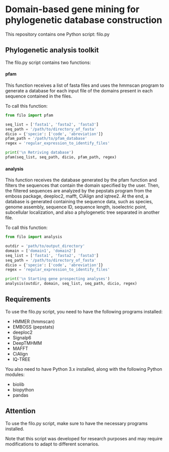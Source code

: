 # Domain-based gene mining for phylogenetic database construction

This repository contains one Python script: filo.py

## Phylogenetic analysis toolkit
The filo.py script contains two functions:

#### pfam
This function receives a list of fasta files and uses the hmmscan program to generate a database for each input file of the domains present in each sequence contained in the files.

To call this function:

```python
from filo import pfam

seq_list = ['fasta1', 'fasta2', 'fasta3']
seq_path = '/path/to/directory_of_fasta'
dicio = {'specie': ['code', 'abreviation']}
pfam_path = '/path/to/pfam_database'
regex = 'regular_expression_to_identify_files'

print('\n Retriving database')
pfam(seq_list, seq_path, dicio, pfam_path, regex)
``` 

#### analysis
This function receives the database generated by the pfam function and filters the sequences that contain the domain specified by the user. Then, the filtered sequences are analyzed by the pepstats program from the emboss package, deeploc2, mafft, CiAlign and iqtree2. At the end, a database is generated containing the sequence data, such as species, genome assembly, sequence ID, sequence length, isoelectric point, subcellular localization, and also a phylogenetic tree separated in another file.

To call this function:

```python
from filo import analysis

outdir = 'path/to/output_directory'
domain = ['domain1', 'domain2']
seq_list = ['fasta1', 'fasta2', 'fasta3']
seq_path = '/path/to/directory_of_fasta'
dicio = {'specie': ['code', 'abreviation']}
regex = 'regular_expression_to_identify_files'

print('\n Starting gene prospecting analyses')
analysis(outdir, domain, seq_list, seq_path, dicio, regex)
``` 

## Requirements
To use the filo.py script, you need to have the following programs installed:

- HMMER (hmmscan)
- EMBOSS (pepstats)
- deeploc2
- Signalp6
- DeepTMHMM
- MAFFT
- CiAlign
- IQ-TREE

You also need to have Python 3.x installed, along with the following Python modules:

- biolib
- biopython
- pandas

## Attention

To use the filo.py script, make sure to have the necessary programs installed.

Note that this script was developed for research purposes and may require modifications to adapt to different scenarios.
